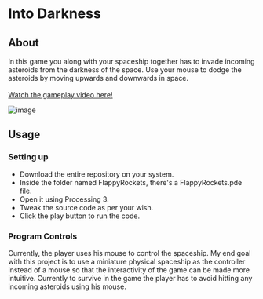 # Into Darkness

## About
In this game you along with your spaceship together has to invade incoming asteroids from the darkness of the space. Use your mouse to dodge the asteroids by moving upwards and downwards in space.<br><br>
[Watch the gameplay video here!](https://www.youtube.com/watch?v=H9chWg-RbNc)

![image](https://user-images.githubusercontent.com/28980632/54675911-82b0aa80-4b25-11e9-90b4-0735db7a3e6f.png)

## Usage
### Setting up
- Download the entire repository on your system.
- Inside the folder named FlappyRockets, there's a FlappyRockets.pde file.
- Open it using Processing 3.
- Tweak the source code as per your wish.
- Click the play button to run the code.
### Program Controls
Currently, the player uses his mouse to control the spaceship. My end goal with this project is to use a miniature physical spaceship as the controller instead of a mouse so that the interactivity of the game can be made more intuitive. Currently to survive in the game the player has to avoid hitting any incoming asteroids using his mouse.
